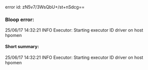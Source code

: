 error id: zN5v7/3WsQbU+/st+nSdcg==
### Bloop error:

25/06/17 14:32:21 INFO Executor: Starting executor ID driver on host hpomen
#### Short summary: 

25/06/17 14:32:21 INFO Executor: Starting executor ID driver on host hpomen